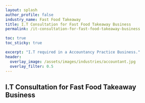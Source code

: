 ```yaml
---
layout: splash 
author_profile: false 
industry_name: Fast Food Takeaway
title: I.T Consultation for Fast Food Takeaway Business
permalink: /it-consultation-for-fast-food-takeaway-business

toc: true
toc_sticky: true

excerpt: "I.T required in a Accountancy Practice Business."
header:
  overlay_image: /assets/images/industries/accountant.jpg
  overlay_filter: 0.5 
---
```


## I.T Consultation for Fast Food Takeaway Business